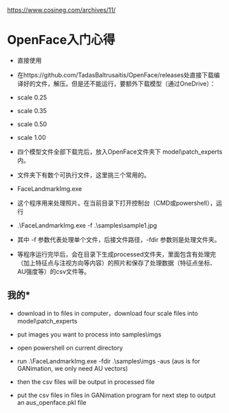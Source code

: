 https://www.cosineg.com/archives/11/

# OpenFace入门心得

- 直接使用

- 在https://github.com/TadasBaltrusaitis/OpenFace/releases处直接下载编译好的文件，解压。但是还不能运行，要额外下载模型（通过OneDrive）：

- scale 0.25

- scale 0.35

- scale 0.50

- scale 1.00

- 四个模型文件全部下载完后，放入OpenFace文件夹下 model\patch_experts内。

- 文件夹下有数个可执行文件，这里挑三个常用的。

- FaceLandmarkImg.exe

- 这个程序用来处理照片。在当前目录下打开控制台（CMD或powershell），运行

- .\FaceLandmarkImg.exe -f .\samples\sample1.jpg

- 其中 -f 参数代表处理单个文件，后接文件路径，-fdir 参数则是处理文件夹。

- 等程序运行完毕后，会在目录下生成processed文件夹，里面包含有处理完（加上特征点与注视方向等内容）的照片和保存了处理数据（特征点坐标、AU强度等）的csv文件等。

## ******************************************我的*******************************************

- download in to files in computer，download four scale files into model\patch_experts

- put images you want to process into samples\imgs

- open powershell on current directory

- run .\FaceLandmarkImg.exe -fdir .\samples\imgs -aus    (aus is for GANimation, we only need AU vectors)

- then the csv files will be output in processed file

- put the csv files in files in GANimation program for next step to output an aus_openface.pkl file

